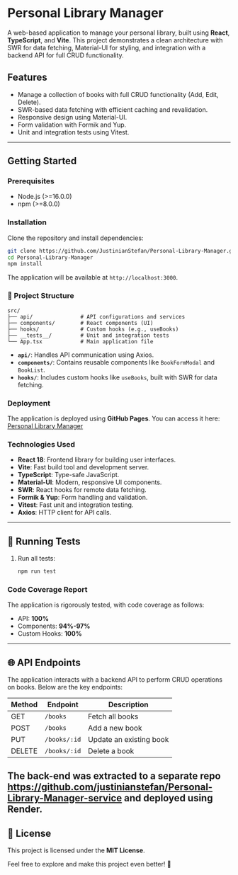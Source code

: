 # Personal Library Manager

A web-based application to manage your personal library, built using **React**, **TypeScript**, and **Vite**. This project demonstrates a clean architecture with SWR for data fetching, Material-UI for styling, and integration with a backend API for full CRUD functionality.

## Features
- Manage a collection of books with full CRUD functionality (Add, Edit, Delete).
- SWR-based data fetching with efficient caching and revalidation.
- Responsive design using Material-UI.
- Form validation with Formik and Yup.
- Unit and integration tests using Vitest.

---

## Getting Started

### Prerequisites
- Node.js (>=16.0.0)
- npm (>=8.0.0)

### Installation

Clone the repository and install dependencies:
```bash
git clone https://github.com/JustinianStefan/Personal-Library-Manager.git
cd Personal-Library-Manager
npm install
```

The application will be available at `http://localhost:3000`.

### 📂 Project Structure

```
src/
├── api/               # API configurations and services
├── components/        # React components (UI)
├── hooks/             # Custom hooks (e.g., useBooks)
├── __tests__/         # Unit and integration tests
└── App.tsx            # Main application file
```

- **`api/`**: Handles API communication using Axios.
- **`components/`**: Contains reusable components like `BookFormModal` and `BookList`.
- **`hooks/`**: Includes custom hooks like `useBooks`, built with SWR for data fetching.

### Deployment

The application is deployed using **GitHub Pages**. You can access it here:  
[Personal Library Manager](https://justinianstefan.github.io/Personal-Library-Manager/)

### Technologies Used

- **React 18**: Frontend library for building user interfaces.
- **Vite**: Fast build tool and development server.
- **TypeScript**: Type-safe JavaScript.
- **Material-UI**: Modern, responsive UI components.
- **SWR**: React hooks for remote data fetching.
- **Formik & Yup**: Form handling and validation.
- **Vitest**: Fast unit and integration testing.
- **Axios**: HTTP client for API calls.

---

## 🧪 Running Tests

1. Run all tests:
   ```bash
   npm run test
   ```

### Code Coverage Report
The application is rigorously tested, with code coverage as follows:
- API: **100%**
- Components: **94%-97%**
- Custom Hooks: **100%**

---

## 🌐 API Endpoints
The application interacts with a backend API to perform CRUD operations on books. Below are the key endpoints:

| Method | Endpoint    | Description              |
|--------|-------------|--------------------------|
| GET    | `/books`    | Fetch all books          |
| POST   | `/books`    | Add a new book           |
| PUT    | `/books/:id`| Update an existing book  |
| DELETE | `/books/:id`| Delete a book            |

The back-end was extracted to a separate repo https://github.com/justinianstefan/Personal-Library-Manager-service and deployed using Render.
---

## 📝 License
This project is licensed under the **MIT License**.

Feel free to explore and make this project even better! 🚀